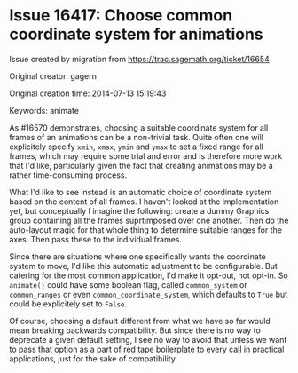 # Issue 16417: Choose common coordinate system for animations

Issue created by migration from https://trac.sagemath.org/ticket/16654

Original creator: gagern

Original creation time: 2014-07-13 15:19:43

Keywords: animate

As #16570 demonstrates, choosing a suitable coordinate system for all frames of an animations can be a non-trivial task. Quite often one will explicitely specify `xmin`, `xmax`, `ymin` and `ymax` to set a fixed range for all frames, which may require some trial and error and is therefore more work that I'd like, particularly given the fact that creating animations may be a rather time-consuming process.

What I'd like to see instead is an automatic choice of coordinate system based on the content of all frames. I haven't looked at the implementation yet, but conceptually I imagine the following: create a dummy Graphics group containing all the frames suprtimposed over one another. Then do the auto-layout magic for that whole thing to determine suitable ranges for the axes. Then pass these to the individual frames.

Since there are situations where one specifically wants the coordinate system to move, I'd like this automatic adjustment to be configurable. But catering for the most common application, I'd make it opt-out, not opt-in. So `animate()` could have some boolean flag, called `common_system` or `common_ranges` or even `common_coordinate_system`, which defaults to `True` but could be explicitely set to `False`.

Of course, choosing a default different from what we have so far would mean breaking backwards compatibility. But since there is no way to deprecate a given default setting, I see no way to avoid that unless we want to pass that option as a part of red tape boilerplate to every call in practical applications, just for the sake of compatibility.
